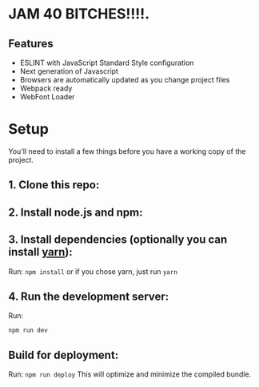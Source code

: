 # JAM 40 BITCHES!!!!.


## Features
- ESLINT with JavaScript Standard Style configuration
- Next generation of Javascript
- Browsers are automatically updated as you change project files
- Webpack ready
- WebFont Loader

# Setup
You'll need to install a few things before you have a working copy of the project.

## 1. Clone this repo:
## 2. Install node.js and npm:
## 3. Install dependencies (optionally you can install [yarn](https://yarnpkg.com/)):
Run:
```npm install``` 
or if you chose yarn, just run ```yarn```
## 4. Run the development server:
Run:

```npm run dev```
## Build for deployment:
Run:
```npm run deploy```
This will optimize and minimize the compiled bundle.